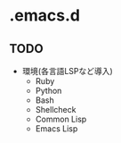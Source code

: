 # .emacs.d

## TODO

- 環境(各言語LSPなど導入)
  - Ruby
  - Python
  - Bash
  - Shellcheck
  - Common Lisp
  - Emacs Lisp
